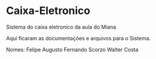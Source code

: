Caixa-Eletronico
================

Sistema do caixa eletronico da aula do Miana

Aqui ficaram as documentações e arquivos para o Sistema.

Nomes:
Felipe Augusto
Fernando Scorzo
Walter Costa


